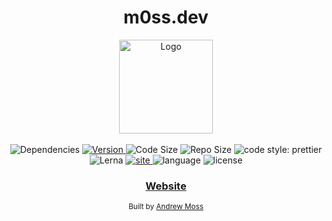 <h1 align="center">m0ss.dev</h1>

<div align="center">
  <img src="https://m0ss.blob.core.windows.net/media/m0ss_v1.svg" alt="Logo" width="150" height="150"/>
</div>

<br />

<div align="center">
  <!-- Dependencies -->
  <a>
    <img src="https://img.shields.io/david/agmoss/m0ss" alt="Dependencies" />
  </a>
  <!-- Version -->
  <a href="https://github.com/agmoss/m0ss">
    <img src="https://img.shields.io/github/package-json/v/agmoss/m0ss" alt="Version" />
  </a>
  <!-- Size -->
  <a>
    <img src="https://img.shields.io/github/languages/code-size/agmoss/m0ss" alt="Code Size" />
  </a>
  <!-- Repo Size -->
  <a>
    <img src="https://img.shields.io/github/repo-size/agmoss/m0ss" alt="Repo Size" />
  </a>
  <!-- Style -->
  <a>
    <img alt="code style: prettier" src="https://img.shields.io/badge/code_style-prettier-ff69b4.svg?style=flat-square">
  </a>
    <!-- Lerna -->
  <a>
    <img alt="Lerna" src="https://img.shields.io/badge/maintained%20with-lerna-cc00ff.svg">
  </a>
    <!-- website -->
  <a href="https://m0ss.dev">
    <img alt="site" src="https://img.shields.io/website?url=https%3A%2F%2Fm0ss.dev">
  </a>
  <!-- Language -->
  <a>
    <img alt="language" src="https://img.shields.io/github/languages/top/agmoss/m0ss">
  </a>
    <!-- License -->
  <a>
    <img alt="license" src="https://img.shields.io/github/license/agmoss/m0ss">
  </a>
</div>

<div align="center">
  <h3>
    <a href="https://m0ss.dev/">
      Website
    </a>
  </h3>
</div>

<div align="center">
  <sub>Built by
  <a href="https://github.com/agmoss">Andrew Moss</a>
</div>
